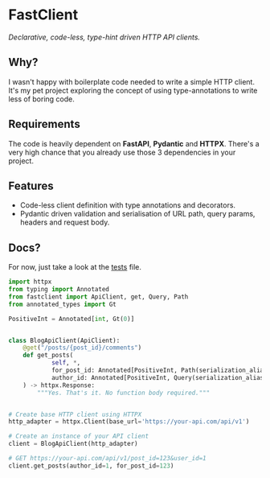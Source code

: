 # FastClient

*Declarative, code-less, type-hint driven HTTP API clients.*

## Why?

I wasn't happy with boilerplate code needed to write a simple HTTP client.
It's my pet project exploring the concept of using type-annotations to write less of boring code.

## Requirements

The code is heavily dependent on **FastAPI**, **Pydantic** and **HTTPX**.
There's a very high chance that you already use those 3 dependencies in your project.

## Features

- Code-less client definition with type annotations and decorators.
- Pydantic driven validation and serialisation of URL path, query params, headers and request body.

## Docs?

For now, just take a look at the [tests](./fastclient/client_test.py) file.

```python
import httpx
from typing import Annotated
from fastclient import ApiClient, get, Query, Path
from annotated_types import Gt

PositiveInt = Annotated[int, Gt(0)]


class BlogApiClient(ApiClient):
    @get("/posts/{post_id}/comments")
    def get_posts(
            self, *,
            for_post_id: Annotated[PositiveInt, Path(serialization_alias="post_id")],
            author_id: Annotated[PositiveInt, Query(serialization_alias="user_id")],
    ) -> httpx.Response:
        """Yes. That's it. No function body required."""


# Create base HTTP client using HTTPX
http_adapter = httpx.Client(base_url='https://your-api.com/api/v1')

# Create an instance of your API client
client = BlogApiClient(http_adapter)

# GET https://your-api.com/api/v1/post_id=123&user_id=1
client.get_posts(author_id=1, for_post_id=123)
```